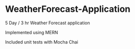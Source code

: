 # WeatherForecast-Application

5 Day / 3 hr Weather Forecast application 

Implemented using MERN

Included unit tests with Mocha Chai
